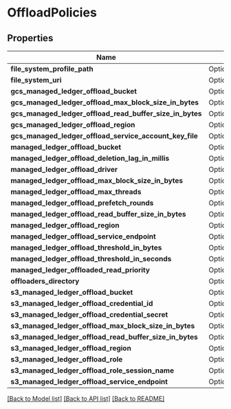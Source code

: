 # OffloadPolicies

## Properties

Name | Type | Description | Notes
------------ | ------------- | ------------- | -------------
**file_system_profile_path** | Option<**String**> |  | [optional]
**file_system_uri** | Option<**String**> |  | [optional]
**gcs_managed_ledger_offload_bucket** | Option<**String**> |  | [optional]
**gcs_managed_ledger_offload_max_block_size_in_bytes** | Option<**i32**> |  | [optional]
**gcs_managed_ledger_offload_read_buffer_size_in_bytes** | Option<**i32**> |  | [optional]
**gcs_managed_ledger_offload_region** | Option<**String**> |  | [optional]
**gcs_managed_ledger_offload_service_account_key_file** | Option<**String**> |  | [optional]
**managed_ledger_offload_bucket** | Option<**String**> |  | [optional]
**managed_ledger_offload_deletion_lag_in_millis** | Option<**i64**> |  | [optional]
**managed_ledger_offload_driver** | Option<**String**> |  | [optional]
**managed_ledger_offload_max_block_size_in_bytes** | Option<**i32**> |  | [optional]
**managed_ledger_offload_max_threads** | Option<**i32**> |  | [optional]
**managed_ledger_offload_prefetch_rounds** | Option<**i32**> |  | [optional]
**managed_ledger_offload_read_buffer_size_in_bytes** | Option<**i32**> |  | [optional]
**managed_ledger_offload_region** | Option<**String**> |  | [optional]
**managed_ledger_offload_service_endpoint** | Option<**String**> |  | [optional]
**managed_ledger_offload_threshold_in_bytes** | Option<**i64**> |  | [optional]
**managed_ledger_offload_threshold_in_seconds** | Option<**i64**> |  | [optional]
**managed_ledger_offloaded_read_priority** | Option<**String**> |  | [optional]
**offloaders_directory** | Option<**String**> |  | [optional]
**s3_managed_ledger_offload_bucket** | Option<**String**> |  | [optional]
**s3_managed_ledger_offload_credential_id** | Option<**String**> |  | [optional]
**s3_managed_ledger_offload_credential_secret** | Option<**String**> |  | [optional]
**s3_managed_ledger_offload_max_block_size_in_bytes** | Option<**i32**> |  | [optional]
**s3_managed_ledger_offload_read_buffer_size_in_bytes** | Option<**i32**> |  | [optional]
**s3_managed_ledger_offload_region** | Option<**String**> |  | [optional]
**s3_managed_ledger_offload_role** | Option<**String**> |  | [optional]
**s3_managed_ledger_offload_role_session_name** | Option<**String**> |  | [optional]
**s3_managed_ledger_offload_service_endpoint** | Option<**String**> |  | [optional]

[[Back to Model list]](../README.md#documentation-for-models) [[Back to API list]](../README.md#documentation-for-api-endpoints) [[Back to README]](../README.md)


